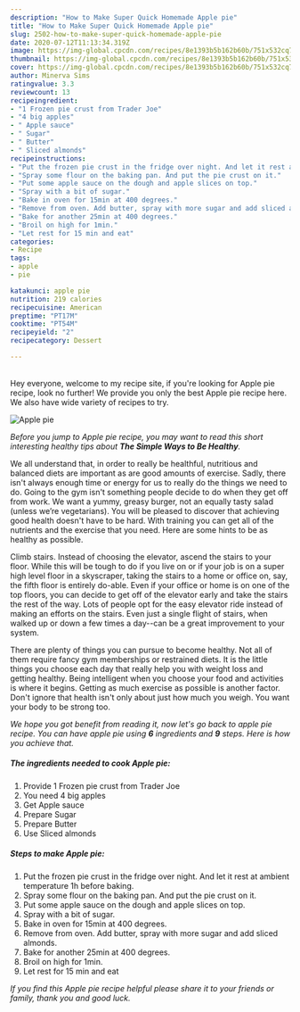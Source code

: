 ```yaml
---
description: "How to Make Super Quick Homemade Apple pie"
title: "How to Make Super Quick Homemade Apple pie"
slug: 2502-how-to-make-super-quick-homemade-apple-pie
date: 2020-07-12T11:13:34.319Z
image: https://img-global.cpcdn.com/recipes/8e1393b5b162b60b/751x532cq70/apple-pie-recipe-main-photo.jpg
thumbnail: https://img-global.cpcdn.com/recipes/8e1393b5b162b60b/751x532cq70/apple-pie-recipe-main-photo.jpg
cover: https://img-global.cpcdn.com/recipes/8e1393b5b162b60b/751x532cq70/apple-pie-recipe-main-photo.jpg
author: Minerva Sims
ratingvalue: 3.3
reviewcount: 13
recipeingredient:
- "1 Frozen pie crust from Trader Joe"
- "4 big apples"
- " Apple sauce"
- " Sugar"
- " Butter"
- " Sliced almonds"
recipeinstructions:
- "Put the frozen pie crust in the fridge over night. And let it rest at ambient temperature 1h before baking."
- "Spray some flour on the baking pan. And put the pie crust on it."
- "Put some apple sauce on the dough and apple slices on top."
- "Spray with a bit of sugar."
- "Bake in oven for 15min at 400 degrees."
- "Remove from oven. Add butter, spray with more sugar and add sliced almonds."
- "Bake for another 25min at 400 degrees."
- "Broil on high for 1min."
- "Let rest for 15 min and eat"
categories:
- Recipe
tags:
- apple
- pie

katakunci: apple pie 
nutrition: 219 calories
recipecuisine: American
preptime: "PT17M"
cooktime: "PT54M"
recipeyield: "2"
recipecategory: Dessert

---
```

<br>
Hey everyone, welcome to my recipe site, if you're looking for Apple pie recipe, look no further! We provide you only the best Apple pie recipe here. We also have wide variety of recipes to try.
<br>


![Apple pie](https://img-global.cpcdn.com/recipes/8e1393b5b162b60b/751x532cq70/apple-pie-recipe-main-photo.jpg)

<i>Before you jump to Apple pie recipe, you may want to read this short interesting healthy tips about <strong>The Simple Ways to Be Healthy</strong>.</i>

We all understand that, in order to really be healthful, nutritious and balanced diets are important as are good amounts of exercise. Sadly, there isn't always enough time or energy for us to really do the things we need to do. Going to the gym isn't something people decide to do when they get off from work. We want a yummy, greasy burger, not an equally tasty salad (unless we’re vegetarians). You will be pleased to discover that achieving good health doesn't have to be hard. With training you can get all of the nutrients and the exercise that you need. Here are some hints to be as healthy as possible.

Climb stairs. Instead of choosing the elevator, ascend the stairs to your floor. While this will be tough to do if you live on or if your job is on a super high level floor in a skyscraper, taking the stairs to a home or office on, say, the fifth floor is entirely do-able. Even if your office or home is on one of the top floors, you can decide to get off of the elevator early and take the stairs the rest of the way. Lots of people opt for the easy elevator ride instead of making an efforts on the stairs. Even just a single flight of stairs, when walked up or down a few times a day--can be a great improvement to your system. 

There are plenty of things you can pursue to become healthy. Not all of them require fancy gym memberships or restrained diets. It is the little things you choose each day that really help you with weight loss and getting healthy. Being intelligent when you choose your food and activities is where it begins. Getting as much exercise as possible is another factor. Don't ignore that health isn't only about just how much you weigh. You want your body to be strong too. 


<i>We hope you got benefit from reading it, now let's go back to apple pie recipe. You can have apple pie using <strong>6</strong> ingredients and <strong>9</strong> steps. Here is how you achieve that.
</i>

##### The ingredients needed to cook Apple pie:

1. Provide 1 Frozen pie crust from Trader Joe
1. You need 4 big apples
1. Get  Apple sauce
1. Prepare  Sugar
1. Prepare  Butter
1. Use  Sliced almonds


##### Steps to make Apple pie:

1. Put the frozen pie crust in the fridge over night. And let it rest at ambient temperature 1h before baking.
1. Spray some flour on the baking pan. And put the pie crust on it.
1. Put some apple sauce on the dough and apple slices on top.
1. Spray with a bit of sugar.
1. Bake in oven for 15min at 400 degrees.
1. Remove from oven. Add butter, spray with more sugar and add sliced almonds.
1. Bake for another 25min at 400 degrees.
1. Broil on high for 1min.
1. Let rest for 15 min and eat


<i>If you find this Apple pie recipe helpful please share it to your friends or family, thank you and good luck.</i>
